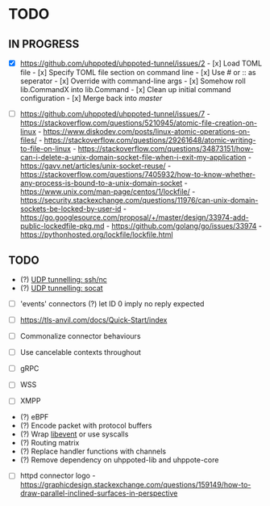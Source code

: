# TODO

## IN PROGRESS

- [x] https://github.com/uhppoted/uhppoted-tunnel/issues/2
      - [x] Load TOML file
      - [x] Specify TOML file section on command line
      - [x] Use # or :: as seperator
      - [x] Override with command-line args
      - [x] Somehow roll lib.CommandX into lib.Command
      - [x] Clean up initial command configuration
      - [x] Merge back into _master_

- [ ] https://github.com/uhppoted/uhppoted-tunnel/issues/7
      - https://stackoverflow.com/questions/5210945/atomic-file-creation-on-linux
      - https://www.diskodev.com/posts/linux-atomic-operations-on-files/
      - https://stackoverflow.com/questions/29261648/atomic-writing-to-file-on-linux
      - https://stackoverflow.com/questions/34873151/how-can-i-delete-a-unix-domain-socket-file-when-i-exit-my-application
      - https://gavv.net/articles/unix-socket-reuse/
      - https://stackoverflow.com/questions/7405932/how-to-know-whether-any-process-is-bound-to-a-unix-domain-socket
      - https://www.unix.com/man-page/centos/1/lockfile/
      - https://security.stackexchange.com/questions/11976/can-unix-domain-sockets-be-locked-by-user-id
      - https://go.googlesource.com/proposal/+/master/design/33974-add-public-lockedfile-pkg.md
      - https://github.com/golang/go/issues/33974
      - https://pythonhosted.org/lockfile/lockfile.html

## TODO

- (?) [UDP tunnelling: ssh/nc](https://superuser.com/questions/53103/udp-traffic-through-ssh-tunnel)
- (?) [UDP tunnelling: socat](http://www.morch.com/2011/07/05/forwarding-snmp-ports-over-ssh-using-socat/)

- [ ] 'events' connectors
      (?) let ID 0 imply no reply expected
- [ ] https://tls-anvil.com/docs/Quick-Start/index

- [ ] Commonalize connector behaviours
- [ ] Use cancelable contexts throughout
- [ ] gRPC
- [ ] WSS
- [ ] XMPP

- (?) eBPF
- (?) Encode packet with protocol buffers
- (?) Wrap [libevent](https://libevent.org) or use syscalls
- (?) Routing matrix
- (?) Replace handler functions with channels
- (?) Remove dependency on uhppoted-lib and uhppote-core
- [ ] httpd connector logo
      - https://graphicdesign.stackexchange.com/questions/159149/how-to-draw-parallel-inclined-surfaces-in-perspective

